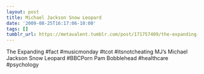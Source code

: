 ```yaml
---
layout: post
title: Michael Jackson Snow Leopard
date: '2009-08-25T16:17:06-10:00'
tags: []
tumblr_url: https://metavalent.tumblr.com/post/171757409/the-expanding-fact-musicmonday-tcot
---
```

The Expanding #fact #musicmonday #tcot #itsnotcheating MJ’s Michael Jackson Snow Leopard #BBCPorn Pam Bobblehead #healthcare #psychology


